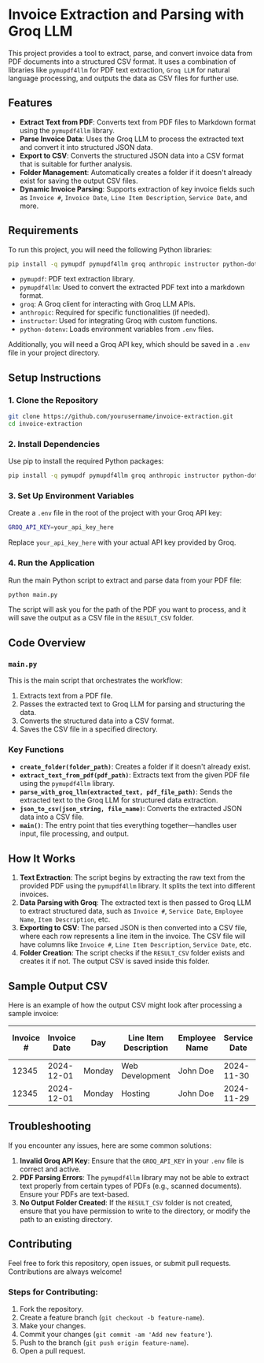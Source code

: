 
# Invoice Extraction and Parsing with Groq LLM

This project provides a tool to extract, parse, and convert invoice data from PDF documents into a structured CSV format. It uses a combination of libraries like `pymupdf4llm` for PDF text extraction, `Groq LLM` for natural language processing, and outputs the data as CSV files for further use.

## Features

- **Extract Text from PDF**: Converts text from PDF files to Markdown format using the `pymupdf4llm` library.
- **Parse Invoice Data**: Uses the Groq LLM to process the extracted text and convert it into structured JSON data.
- **Export to CSV**: Converts the structured JSON data into a CSV format that is suitable for further analysis.
- **Folder Management**: Automatically creates a folder if it doesn't already exist for saving the output CSV files.
- **Dynamic Invoice Parsing**: Supports extraction of key invoice fields such as `Invoice #`, `Invoice Date`, `Line Item Description`, `Service Date`, and more.

## Requirements

To run this project, you will need the following Python libraries:

```bash
pip install -q pymupdf pymupdf4llm groq anthropic instructor python-dotenv
```

- `pymupdf`: PDF text extraction library.
- `pymupdf4llm`: Used to convert the extracted PDF text into a markdown format.
- `groq`: A Groq client for interacting with Groq LLM APIs.
- `anthropic`: Required for specific functionalities (if needed).
- `instructor`: Used for integrating Groq with custom functions.
- `python-dotenv`: Loads environment variables from `.env` files.

Additionally, you will need a Groq API key, which should be saved in a `.env` file in your project directory.

## Setup Instructions

### 1. Clone the Repository

```bash
git clone https://github.com/yourusername/invoice-extraction.git
cd invoice-extraction
```

### 2. Install Dependencies

Use pip to install the required Python packages:

```bash
pip install -q pymupdf pymupdf4llm groq anthropic instructor python-dotenv
```

### 3. Set Up Environment Variables

Create a `.env` file in the root of the project with your Groq API key:

```bash
GROQ_API_KEY=your_api_key_here
```

Replace `your_api_key_here` with your actual API key provided by Groq.

### 4. Run the Application

Run the main Python script to extract and parse data from your PDF file:

```bash
python main.py
```

The script will ask you for the path of the PDF you want to process, and it will save the output as a CSV file in the `RESULT_CSV` folder.

## Code Overview

### `main.py`

This is the main script that orchestrates the workflow:
1. Extracts text from a PDF file.
2. Passes the extracted text to Groq LLM for parsing and structuring the data.
3. Converts the structured data into a CSV format.
4. Saves the CSV file in a specified directory.

### Key Functions

- **`create_folder(folder_path)`**: Creates a folder if it doesn't already exist.
- **`extract_text_from_pdf(pdf_path)`**: Extracts text from the given PDF file using the `pymupdf4llm` library.
- **`parse_with_groq_llm(extracted_text, pdf_file_path)`**: Sends the extracted text to the Groq LLM for structured data extraction.
- **`json_to_csv(json_string, file_name)`**: Converts the extracted JSON data into a CSV file.
- **`main()`**: The entry point that ties everything together—handles user input, file processing, and output.

## How It Works

1. **Text Extraction**: The script begins by extracting the raw text from the provided PDF using the `pymupdf4llm` library. It splits the text into different invoices.
2. **Data Parsing with Groq**: The extracted text is then passed to Groq LLM to extract structured data, such as `Invoice #`, `Service Date`, `Employee Name`, `Item Description`, etc.
3. **Exporting to CSV**: The parsed JSON is then converted into a CSV file, where each row represents a line item in the invoice. The CSV file will have columns like `Invoice #`, `Line Item Description`, `Service Date`, etc.
4. **Folder Creation**: The script checks if the `RESULT_CSV` folder exists and creates it if not. The output CSV is saved inside this folder.

## Sample Output CSV

Here is an example of how the output CSV might look after processing a sample invoice:

| Invoice # | Invoice Date | Day       | Line Item Description | Employee Name | Service Date | County    | Location   | Work Order # | Hours/Qty | Units | Rate | Invoiced Amount | Sub-Total | Sales-Tax | Total | Original File | Invoice Pages |
|-----------|--------------|-----------|-----------------------|---------------|--------------|-----------|------------|--------------|-----------|-------|------|-----------------|-----------|-----------|-------|---------------|---------------|
| 12345     | 2024-12-01   | Monday    | Web Development       | John Doe      | 2024-11-30   | Sample    | Location A | WO123        | 5         | hour  | 50   | 250             | 250       | 15        | 287.5 | invoice.pdf   | 1             |
| 12345     | 2024-12-01   | Monday    | Hosting               | John Doe      | 2024-11-29   | Sample    | Location A | WO123        | 2         | hour  | 75   | 150             | 250       | 15        | 287.5 | invoice.pdf   | 1             |

## Troubleshooting

If you encounter any issues, here are some common solutions:

1. **Invalid Groq API Key**: Ensure that the `GROQ_API_KEY` in your `.env` file is correct and active.
2. **PDF Parsing Errors**: The `pymupdf4llm` library may not be able to extract text properly from certain types of PDFs (e.g., scanned documents). Ensure your PDFs are text-based.
3. **No Output Folder Created**: If the `RESULT_CSV` folder is not created, ensure that you have permission to write to the directory, or modify the path to an existing directory.

## Contributing

Feel free to fork this repository, open issues, or submit pull requests. Contributions are always welcome!

### Steps for Contributing:

1. Fork the repository.
2. Create a feature branch (`git checkout -b feature-name`).
3. Make your changes.
4. Commit your changes (`git commit -am 'Add new feature'`).
5. Push to the branch (`git push origin feature-name`).
6. Open a pull request.


